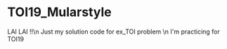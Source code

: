 # TOI19_Mularstyle
LAI LAI !!\n
Just my solution code for ex_TOI problem \n
I'm practicing for TOI19
